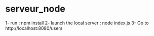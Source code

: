 # serveur_node

1- run : npm install
2- launch the local server : node index.js
3- Go to http://localhost:8080/users
